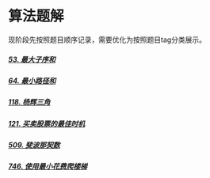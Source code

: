 
# 算法题解

现阶段先按照题目顺序记录，需要优化为按照题目tag分类展示。


##### [53. 最大子序和](题解/53.md)

##### [64. 最小路径和](题解/64.md)

##### [118. 杨辉三角](题解/118.md)

##### [121. 买卖股票的最佳时机](题解/121.md)

##### [509. 斐波那契数](题解/509.md)

##### [746. 使用最小花费爬楼梯](题解/746.md)
